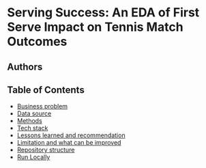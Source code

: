 # Serving Success: An EDA of First Serve Impact on Tennis Match Outcomes
## Authors
## Table of Contents
* [Business problem]()
* [Data source]()
* [Methods]()
* [Tech stack]()
* [Lessons learned and recommendation]()
* [Limitation and what can be improved]()
* [Repository structure]()
* [Run Locally]()

